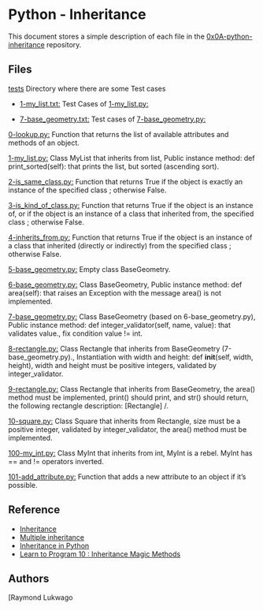 # Python - Inheritance
This document stores a simple description of each file in the  [0x0A-python-inheritance](https://github.com/arvicrin/holbertonschool-higher_level_programming/tree/master/0x0A-python-inheritance "0x0A-python-inheritance") repository.

## Files

[tests](https://github.com/arvicrin/holbertonschool-higher_level_programming/tree/master/0x0A-python-inheritance/tests "tests")
Directory where there are some Test cases

- [1-my_list.txt:](https://github.com/arvicrin/holbertonschool-higher_level_programming/blob/master/0x0A-python-inheritance/tests/1-my_list.txt "1-my_list.txt")
Test Cases of [1-my_list.py:](https://github.com/arvicrin/holbertonschool-higher_level_programming/blob/master/0x0A-python-inheritance/1-my_list.py "1-my_list.py")

- [7-base_geometry.txt:](https://github.com/arvicrin/holbertonschool-higher_level_programming/blob/master/0x0A-python-inheritance/tests/7-base_geometry.txt "7-base_geometry.txt")
Test cases of [7-base_geometry.py:](https://github.com/arvicrin/holbertonschool-higher_level_programming/blob/master/0x0A-python-inheritance/7-base_geometry.py "7-base_geometry.py")

[0-lookup.py:](https://github.com/arvicrin/holbertonschool-higher_level_programming/blob/master/0x0A-python-inheritance/0-lookup.py "0-lookup.py")
Function that returns the list of available attributes and methods of an object.

[1-my_list.py:](https://github.com/arvicrin/holbertonschool-higher_level_programming/blob/master/0x0A-python-inheritance/1-my_list.py "1-my_list.py")
Class MyList that inherits from list, Public instance method: def print_sorted(self): that prints the list, but sorted (ascending sort).

[2-is_same_class.py:](https://github.com/arvicrin/holbertonschool-higher_level_programming/blob/master/0x0A-python-inheritance/2-is_same_class.py "2-is_same_class.py")
Function that returns True if the object is exactly an instance of the specified class ; otherwise False.

[3-is_kind_of_class.py:](https://github.com/arvicrin/holbertonschool-higher_level_programming/blob/master/0x0A-python-inheritance/3-is_kind_of_class.py "3-is_kind_of_class.py")
Function that returns True if the object is an instance of, or if the object is an instance of a class that inherited from, the specified class ; otherwise False.

[4-inherits_from.py:](https://github.com/arvicrin/holbertonschool-higher_level_programming/blob/master/0x0A-python-inheritance/4-inherits_from.py "4-inherits_from.py")
Function that returns True if the object is an instance of a class that inherited (directly or indirectly) from the specified class ; otherwise False.

[5-base_geometry.py:](https://github.com/arvicrin/holbertonschool-higher_level_programming/blob/master/0x0A-python-inheritance/5-base_geometry.py "5-base_geometry.py")
Empty class BaseGeometry.

[6-base_geometry.py:](https://github.com/arvicrin/holbertonschool-higher_level_programming/blob/master/0x0A-python-inheritance/6-base_geometry.py "6-base_geometry.py")
Class BaseGeometry, Public instance method: def area(self): that raises an Exception with the message area() is not implemented.

[7-base_geometry.py:](https://github.com/arvicrin/holbertonschool-higher_level_programming/blob/master/0x0A-python-inheritance/7-base_geometry.py "7-base_geometry.py")
Class BaseGeometry (based on 6-base_geometry.py), Public instance method: def integer_validator(self, name, value): that validates value., fix condition value != int.

[8-rectangle.py:](https://github.com/arvicrin/holbertonschool-higher_level_programming/blob/master/0x0A-python-inheritance/8-rectangle.py "8-rectangle.py")
Class Rectangle that inherits from BaseGeometry (7-base_geometry.py)., Instantiation with width and height: def __init__(self, width, height), width and height must be positive integers, validated by integer_validator.

[9-rectangle.py:](https://github.com/arvicrin/holbertonschool-higher_level_programming/blob/master/0x0A-python-inheritance/9-rectangle.py "9-rectangle.py")
Class Rectangle that inherits from BaseGeometry, the area() method must be implemented, print() should print, and str() should return, the following rectangle description: [Rectangle] <width>/<height>.

[10-square.py:](https://github.com/arvicrin/holbertonschool-higher_level_programming/blob/master/0x0A-python-inheritance/10-square.py "10-square.py")
Class Square that inherits from Rectangle, size must be a positive integer, validated by integer_validator, the area() method must be implemented.

[100-my_int.py:](https://github.com/arvicrin/holbertonschool-higher_level_programming/blob/master/0x0A-python-inheritance/100-my_int.py "100-my_int.py")
Class MyInt that inherits from int, MyInt is a rebel. MyInt has == and != operators inverted.

[101-add_attribute.py:](https://github.com/arvicrin/holbertonschool-higher_level_programming/blob/master/0x0A-python-inheritance/101-add_attribute.py "101-add_attribute.py")
Function that adds a new attribute to an object if it’s possible.

## Reference 

- [Inheritance](https://intranet.hbtn.io/rltoken/E2Bs3bxX8GuSEKuWqswU7g "Inheritance")
- [Multiple inheritance](https://intranet.hbtn.io/rltoken/auwnZOKkBZ97JaLtrMryuA "Multiple inheritance")
- [Inheritance in Python](https://intranet.hbtn.io/rltoken/ycewwwPmDpXqRp2R1FW51w "Inheritance in Python")
- [Learn to Program 10 : Inheritance Magic Methods](https://intranet.hbtn.io/rltoken/F8LUzmvPI4yur1Z37ZM1fQ "Learn to Program 10 : Inheritance Magic Methods")

## Authors
[Raymond Lukwago
